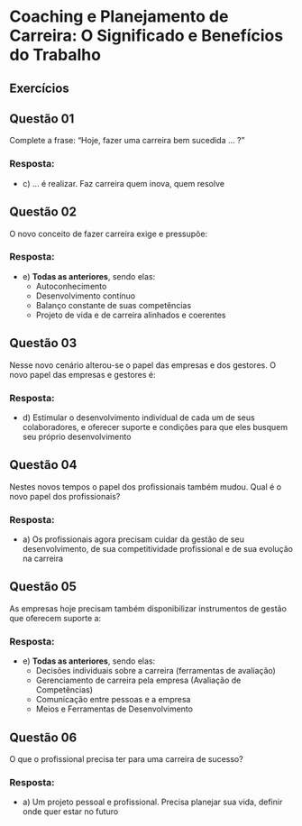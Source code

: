 # Coaching e Planejamento de Carreira: O Significado e Benefícios do Trabalho

## Exercícios


## Questão 01
Complete a frase: “Hoje, fazer uma carreira bem sucedida … ?”

### Resposta:
- c) ​… é realizar. Faz carreira quem inova, quem resolve

## Questão 02
O novo conceito de fazer carreira exige e pressupõe:

### Resposta:
- e) **Todas as anteriores**, sendo elas:
    - Autoconhecimento 
    - ​Desenvolvimento contínuo
    - Balanço constante de suas competências
    - ​Projeto de vida e de carreira alinhados e coerentes


## Questão 03
Nesse novo cenário alterou-se o papel das empresas e dos gestores. O novo papel das empresas e gestores é:

### Resposta:
- d) Estimular o desenvolvimento individual de cada um de seus colaboradores, e oferecer suporte e condições para que eles busquem seu próprio desenvolvimento


## Questão 04
​Nestes novos tempos o papel dos profissionais também mudou. Qual é o novo papel dos profissionais?

### Resposta:
- a) Os profissionais agora precisam cuidar da gestão de seu desenvolvimento, de sua competitividade profissional e de sua evolução na carreira


## Questão 05
​As empresas hoje precisam também disponibilizar instrumentos de gestão que oferecem suporte a:

### Resposta:
- e) **​Todas as anteriores**, sendo elas:
    - ​Decisões individuais sobre a carreira (ferramentas de avaliação)
    - ​Gerenciamento de carreira pela empresa (Avaliação de Competências)
    - Comunicação entre pessoas e a empresa
    - Meios e Ferramentas de Desenvolvimento


## Questão 06
O que o profissional precisa ter para uma carreira de sucesso?

### Resposta:
- a) ​Um projeto pessoal e profissional. Precisa planejar sua vida, definir onde quer estar no futuro